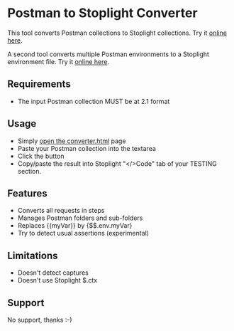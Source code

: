 # Postman to Stoplight Converter

This tool converts Postman collections to Stoplight collections. Try it [online here](http://htmlpreview.github.io/?https://github.com/ntiss/postmanToStoplightConverter/blob/master/converter.html).

A second tool converts multiple Postman environments to a Stoplight environment file. Try it [online here](http://htmlpreview.github.io/?https://github.com/ntiss/postmanToStoplightConverter/blob/master/envConverter.html).

## Requirements
* The input Postman collection MUST be at 2.1 format

## Usage
* Simply [open the converter.html](http://htmlpreview.github.io/?https://github.com/ntiss/postmanToStoplightConverter/blob/master/converter.html) page
* Paste your Postman collection into the textarea
* Click the button
* Copy/paste the result into Stoplight "</>Code" tab of your TESTING section.

## Features
* Converts all requests in steps
* Manages Postman folders and sub-folders
* Replaces {{myVar}} by {$$.env.myVar}
* Try to detect usual assertions (experimental)

## Limitations
* Doesn't detect captures
* Doesn't use Stoplight $.ctx

## Support
No support, thanks :-)
